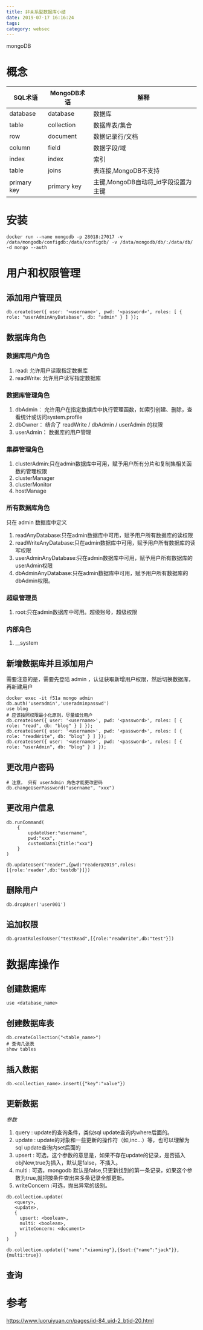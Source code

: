 ```yaml
---
title: 非关系型数据库小结
date: 2019-07-17 16:16:24
tags: 
category: websec
---
```

mongoDB
<!-- more -->
# 概念
SQL术语| MongoDB术语 | 解释
---|---|---
database|database| 数据库
table|collection| 数据库表/集合
row	|document| 数据记录行/文档
column|	field| 数据字段/域
index|index |索引
table|joins | 表连接,MongoDB不支持
primary key| primary key|主键,MongoDB自动将_id字段设置为主键
# 安装
```
docker run --name mongodb -p 28018:27017 -v /data/mongodb/configdb:/data/configdb/ -v /data/mongodb/db/:/data/db/ -d mongo --auth
```
# 用户和权限管理
## 添加用户管理员
```
db.createUser({ user: '<username>', pwd: '<password>', roles: [ { role: "userAdminAnyDatabase", db: "admin" } ] });
```

## 数据库角色
### 数据库用户角色
1. read: 允许用户读取指定数据库
2. readWrite: 允许用户读写指定数据库

### 数据库管理角色
1. dbAdmin： 允许用户在指定数据库中执行管理函数，如索引创建、删除，查看统计或访问system.profile
2. dbOwner： 结合了 readWrite / dbAdmin / userAdmin 的权限
3. userAdmin： 数据库的用户管理

### 集群管理角色
1. clusterAdmin:只在admin数据库中可用，赋予用户所有分片和复制集相关函数的管理权限
2. clusterManager
3. clusterMonitor
4. hostManage

### 所有数据库角色
只在 admin 数据库中定义
1. readAnyDatabase:只在admin数据库中可用，赋予用户所有数据库的读权限
2. readWriteAnyDatabase:只在admin数据库中可用，赋予用户所有数据库的读写权限
3. userAdminAnyDatabase:只在admin数据库中可用，赋予用户所有数据库的userAdmin权限
4. dbAdminAnyDatabase:只在admin数据库中可用，赋予用户所有数据库的dbAdmin权限。

### 超级管理员
1. root:只在admin数据库中可用。超级账号，超级权限

### 内部角色
1. __system

## 新增数据库并且添加用户
需要注意的是，需要先登陆 admin ，认证获取新增用户权限，然后切换数据库，再新建用户
```
docker exec -it f51a mongo admin
db.auth('useradmin','useradminpasswd')
use blog
# 应该按照权限最小化原则，尽量细分用户
db.createUser({ user: '<username>', pwd: '<password>', roles: [ { role: "read", db: "blog" } ] });
db.createUser({ user: '<username>', pwd: '<password>', roles: [ { role: "readWrite", db: "blog" } ] });
db.createUser({ user: '<username>', pwd: '<password>', roles: [ { role: "userAdmin", db: "blog" } ] });
```
## 更改用户密码
```
# 注意， 只有 userAdmin 角色才能更改密码
db.changeUserPassword("username", "xxx")
```
## 更改用户信息
```
db.runCommand(
    {
        updateUser:"username",
        pwd:"xxx",
        customData:{title:"xxx"}
    }
)

db.updateUser("reader",{pwd:"reader@2019",roles:[{role:'reader',db:'testdb'}]})

```
## 删除用户
```
db.dropUser('user001')
```

## 追加权限
```
db.grantRolesToUser("testRead",[{role:"readWrite",db:"test"}])
```
# 数据库操作
## 创建数据库
```shell
use <database_name>
```
## 创建数据库表
```shell
db.createCollection("<table_name>")
# 查询几张表
show tables
```
## 插入数据
```
db.<collection_name>.insert({"key":"value"})
```
## 更新数据
*参数*
1. query : update的查询条件，类似sql update查询内where后面的。
2. update : update的对象和一些更新的操作符（如$,$inc...）等，也可以理解为sql update查询内set后面的
3. upsert : 可选，这个参数的意思是，如果不存在update的记录，是否插入objNew,true为插入，默认是false，不插入。
4. multi : 可选，mongodb 默认是false,只更新找到的第一条记录，如果这个参数为true,就把按条件查出来多条记录全部更新。
5. writeConcern :可选，抛出异常的级别。
```
db.collection.update(
   <query>,
   <update>,
   {
     upsert: <boolean>,
     multi: <boolean>,
     writeConcern: <document>
   }
)

db.collection.update({'name':"xiaoming"},{$set:{"name":"jack"}},{multi:true})
```
## 查询


# 参考
https://www.luoruiyuan.cn/pages/id-84_uid-2_btid-20.html